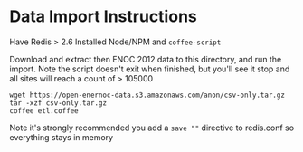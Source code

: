 # Data Import Instructions

Have Redis > 2.6 Installed Node/NPM and `coffee-script`

Download and extract then ENOC 2012 data to this directory, and run the import.
Note the script doesn't exit when finished, but you'll see it stop and all sites 
will reach a count of > 105000

    wget https://open-enernoc-data.s3.amazonaws.com/anon/csv-only.tar.gz
    tar -xzf csv-only.tar.gz
    coffee etl.coffee

Note it's strongly recommended you add a `save ""` directive to redis.conf so 
everything stays in memory
